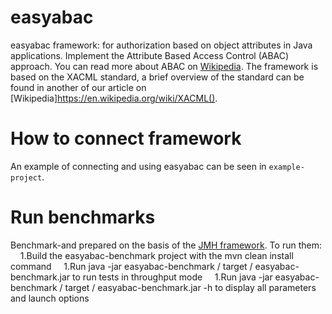 # easyabac
easyabac framework: for authorization based on object attributes in Java applications. Implement the Attribute Based Access Control (ABAC) approach. You can read more about ABAC on [Wikipedia](https://en.wikipedia.org/wiki/Attribute-based_access_control).
The framework is based on the XACML standard, a brief overview of the standard can be found in another of our article on [Wikipedia]https://en.wikipedia.org/wiki/XACML().

# How to connect framework
An example of connecting and using easyabac can be seen in `example-project`.

# Run benchmarks
Benchmark-and prepared on the basis of the [JMH framework](http://openjdk.java.net/projects/code-tools/jmh/). To run them:
    1.Build the easyabac-benchmark project with the mvn clean install command
    1.Run java -jar easyabac-benchmark / target / easyabac-benchmark.jar to run tests in throughput mode
    1.Run java -jar easyabac-benchmark / target / easyabac-benchmark.jar -h to display all parameters and launch options
   

